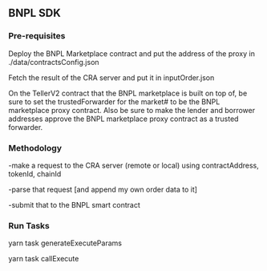 ## BNPL SDK 



### Pre-requisites 

Deploy the BNPL Marketplace contract and put the address of the proxy in ./data/contractsConfig.json 

Fetch the result of the CRA server and put it in inputOrder.json 

On the TellerV2 contract that the BNPL marketplace is built on top of, be sure to set the trustedForwarder for the market# to be the BNPL marketplace proxy contract.   Also be sure to make the lender and borrower addresses approve the BNPL marketplace proxy contract as a trusted forwarder.  


### Methodology
-make a request to the CRA server (remote or local) using contractAddress, tokenId, chainId 

-parse that request [and append my own order data to it]

-submit that to the BNPL smart contract 



### Run Tasks


yarn task generateExecuteParams
>

yarn task callExecute
>